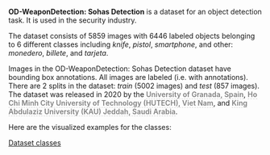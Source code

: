 **OD-WeaponDetection: Sohas Detection** is a dataset for an object detection task. It is used in the security industry. 

The dataset consists of 5859 images with 6446 labeled objects belonging to 6 different classes including *knife*, *pistol*, *smartphone*, and other: *monedero*, *billete*, and *tarjeta*.

Images in the OD-WeaponDetection: Sohas Detection dataset have bounding box annotations. All images are labeled (i.e. with annotations). There are 2 splits in the dataset: *train* (5002 images) and *test* (857 images). The dataset was released in 2020 by the <span style="font-weight: 600; color: grey; border-bottom: 1px dashed #d3d3d3;">University of Granada, Spain</span>, <span style="font-weight: 600; color: grey; border-bottom: 1px dashed #d3d3d3;">Ho Chi Minh City University of Technology (HUTECH), Viet Nam</span>, and <span style="font-weight: 600; color: grey; border-bottom: 1px dashed #d3d3d3;">King Abdulaziz University (KAU) Jeddah, Saudi Arabia</span>.

Here are the visualized examples for the classes:

[Dataset classes](https://github.com/dataset-ninja/od-weapon-detection-sohas-detection/raw/main/visualizations/classes_preview.webm)
